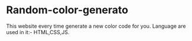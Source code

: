 # Random-color-generato
This website every time generate a new color code for you.
Language are used in it:- HTML,CSS,JS.
